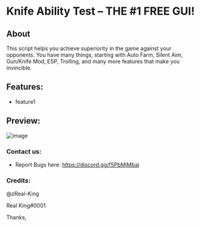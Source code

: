 # Knife Ability Test – THE #1 FREE GUI!

## About
This script helps you achieve superiority in the game against your opponents. You have many things, starting with Auto Farm, Silent Aim, Gun/Knife Mod, ESP, Trolling, and many more features that make you invincible.


## Features:
* feature1


## Preview:
![image](https://github.com/zReal-King/Knife-Ability-Test/assets/71533667/ac60f9a2-20ac-4988-8f88-0439362c4bdc)



### Contact us:

* Report Bugs here: https://discord.gg/f5PbMjMbaj


### Credits:
@zReal-King

Real King#0001

Thanks,

